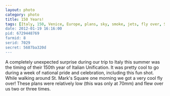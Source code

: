 ```yaml
---
layout: photo
category: photo
title: 150 Years!
tags: [Italy, 150, Venice, Europe, plans, sky, smoke, jets, fly over, St. Mark's Square, Canon 7D, cycomachead, Michael Ball, celebration, Italian, Canon, 7D]
date: 2012-01-19 16:16:00
pid: 6729448769
farmid: 8
serid: 7029
secret: 5687ba320d
---
```



A completely unexpected surprise during our trip to Italy this summer was the timing of their 150th year of Italian Unification. It was pretty cool to go during a week of national pride and celebration, including this fun shot. While walking around St. Mark's Square one morning we got a very cool fly over! These plans were relatively low (this was only at 70mm) and flew over us two or three times.
